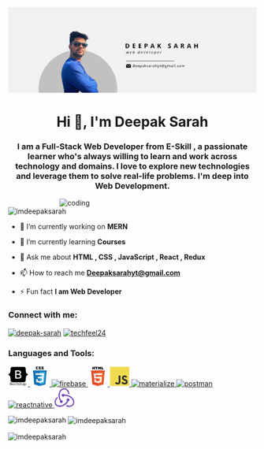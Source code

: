 ![logo](https://github.com/imdeepaksarah/imdeepaksarah/blob/main/Deepak%20sarah%20(1).png)
<h1 align="center">Hi 👋, I'm Deepak Sarah</h1>
<h3 align="center">I am a Full-Stack Web Developer from E-Skill , a passionate learner who's always willing to learn and work across technology and domains. I love to explore new technologies and leverage them to solve real-life problems. I'm deep into Web Development.</h3>

<img align="right" alt="coding" width="400" src="https://user-images.githubusercontent.com/69011963/137184767-79a13ec7-1bb3-4341-a6da-3a149c9c159a.gif">

<p align="left"> <img src="https://komarev.com/ghpvc/?username=imdeepaksarah&label=Profile%20views&color=0e75b6&style=flat" alt="imdeepaksarah" /> </p>

- 🔭 I’m currently working on **MERN**

- 🌱 I’m currently learning **Courses**

- 💬 Ask me about **HTML , CSS , JavaScript , React , Redux**

- 📫 How to reach me **Deepaksarahyt@gmail.com**

- ⚡ Fun fact **I am Web Developer**

<h3 align="left">Connect with me:</h3>
<p align="left">
<a href="https://linkedin.com/in/deepak-sarah" target="blank"><img align="center" src="https://raw.githubusercontent.com/rahuldkjain/github-profile-readme-generator/master/src/images/icons/Social/linked-in-alt.svg" alt="deepak-sarah" height="30" width="40" /></a>
<a href="https://www.youtube.com/c/techfeel24" target="blank"><img align="center" src="https://raw.githubusercontent.com/rahuldkjain/github-profile-readme-generator/master/src/images/icons/Social/youtube.svg" alt="techfeel24" height="30" width="40" /></a>
</p>

<h3 align="left">Languages and Tools:</h3>
<p align="left"> <a href="https://getbootstrap.com" target="_blank" rel="noreferrer"> <img src="https://raw.githubusercontent.com/devicons/devicon/master/icons/bootstrap/bootstrap-plain-wordmark.svg" alt="bootstrap" width="40" height="40"/> </a> <a href="https://www.w3schools.com/css/" target="_blank" rel="noreferrer"> <img src="https://raw.githubusercontent.com/devicons/devicon/master/icons/css3/css3-original-wordmark.svg" alt="css3" width="40" height="40"/> </a> <a href="https://firebase.google.com/" target="_blank" rel="noreferrer"> <img src="https://www.vectorlogo.zone/logos/firebase/firebase-icon.svg" alt="firebase" width="40" height="40"/> </a> <a href="https://www.w3.org/html/" target="_blank" rel="noreferrer"> <img src="https://raw.githubusercontent.com/devicons/devicon/master/icons/html5/html5-original-wordmark.svg" alt="html5" width="40" height="40"/> </a> <a href="https://developer.mozilla.org/en-US/docs/Web/JavaScript" target="_blank" rel="noreferrer"> <img src="https://raw.githubusercontent.com/devicons/devicon/master/icons/javascript/javascript-original.svg" alt="javascript" width="40" height="40"/> </a> <a href="https://materializecss.com/" target="_blank" rel="noreferrer"> <img src="https://raw.githubusercontent.com/prplx/svg-logos/5585531d45d294869c4eaab4d7cf2e9c167710a9/svg/materialize.svg" alt="materialize" width="40" height="40"/> </a> <a href="https://postman.com" target="_blank" rel="noreferrer"> <img src="https://www.vectorlogo.zone/logos/getpostman/getpostman-icon.svg" alt="postman" width="40" height="40"/> </a> <a href="https://reactnative.dev/" target="_blank" rel="noreferrer"> <img src="https://reactnative.dev/img/header_logo.svg" alt="reactnative" width="40" height="40"/> </a> <a href="https://redux.js.org" target="_blank" rel="noreferrer"> <img src="https://raw.githubusercontent.com/devicons/devicon/master/icons/redux/redux-original.svg" alt="redux" width="40" height="40"/> </a> </p>

<p><img align="left" src="https://github-readme-stats.vercel.app/api/top-langs?username=imdeepaksarah&show_icons=true&locale=en&layout=compact" alt="imdeepaksarah" /></p>

<p>&nbsp;<img align="center" src="https://github-readme-stats.vercel.app/api?username=imdeepaksarah&show_icons=true&locale=en" alt="imdeepaksarah" /></p>

<p><img align="center" src="https://github-readme-streak-stats.herokuapp.com/?user=imdeepaksarah&" alt="imdeepaksarah" /></p>

